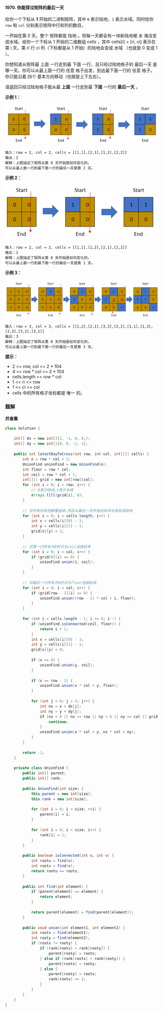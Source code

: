 #### 1970. 你能穿过矩阵的最后一天

给你一个下标从 **1** 开始的二进制矩阵，其中 `0` 表示陆地，`1` 表示水域。同时给你 `row` 和 `col` 分别表示矩阵中行和列的数目。

一开始在第 0 天，整个 矩阵都是 陆地 。但每一天都会有一块新陆地被 水 淹没变成水域。给你一个下标从 1 开始的二维数组 cells ，其中 cells[i] = [ri, ci] 表示在第 i 天，第 ri 行 ci 列（下标都是从 1 开始）的陆地会变成 水域 （也就是 0 变成 1 ）。

你想知道从矩阵最 上面 一行走到最 下面 一行，且只经过陆地格子的 最后一天 是哪一天。你可以从最上面一行的 任意 格子出发，到达最下面一行的 任意 格子。你只能沿着 四个 基本方向移动（也就是上下左右）。

请返回只经过陆地格子能从最 **上面** 一行走到最 **下面** 一行的 **最后一天** 。

**示例 1：**

![img](./images/你能穿过矩阵的最后一天/1.jpg)

```shell
输入：row = 2, col = 2, cells = [[1,1],[2,1],[1,2],[2,2]]
输出：2
解释：上图描述了矩阵从第 0 天开始是如何变化的。
可以从最上面一行到最下面一行的最后一天是第 2 天。
```

**示例 2：**

![img](./images/你能穿过矩阵的最后一天/2.jpg)

```shell
输入：row = 2, col = 2, cells = [[1,1],[1,2],[2,1],[2,2]]
输出：1
解释：上图描述了矩阵从第 0 天开始是如何变化的。
可以从最上面一行到最下面一行的最后一天是第 1 天。
```

**示例 3：**

![img](./images/你能穿过矩阵的最后一天/3.jpg)

```shell
输入：row = 3, col = 3, cells = [[1,2],[2,1],[3,3],[2,2],[1,1],[1,3],[2,3],[3,2],[3,1]]
输出：3
解释：上图描述了矩阵从第 0 天开始是如何变化的。
可以从最上面一行到最下面一行的最后一天是第 3 天。
```

**提示：**

* 2 <= row, col <= 2 * 104
* 4 <= row * col <= 2 * 104
* cells.length == row * col
* 1 <= ri <= row
* 1 <= ci <= col
* cells 中的所有格子坐标都是 唯一 的。

### 题解

**并查集**

```java
class Solution {

    int[] dx = new int[]{1, -1, 0, 0,};
    int[] dy = new int[]{0, 0, -1, 1};

    public int latestDayToCross(int row, int col, int[][] cells) {
        int n = row * col + 2;
        UnionFind unionFind = new UnionFind(n);
        int floor = row * col;
        int ceil = row * col + 1;
        int[][] grid = new int[row][col];
        for (int i = 0; i < row; i++) {
            // 0表示陆地,1表示水域
            Arrays.fill(grid[i], 0);
        }

        // 将所有的陆地都覆盖掉,然后从最后一天开始往前将水域变成陆地
        for (int i = 0; i < cells.length; i++) {
            int x = cells[i][0] - 1;
            int y = cells[i][1] - 1;
            grid[x][y] = 1;
        }

        // 将第一行所有为0的点与ceil连接起来
        for (int i = 0; i < col; i++) {
            if (grid[0][i] == 0) {
                unionFind.union(i, ceil);
            }
        }

        // 将最后一行所有为0的点与floor连接起来
        for (int i = 0; i < col; i++) {
            if (grid[row - 1][i] == 0) {
                unionFind.union((row - 1) * col + i, floor);
            }
        }

        for (int i = cells.length - 1; i >= 0; i--) {
            if (unionFind.isConnected(ceil, floor)) {
                return i + 1;
            }
            int x = cells[i][0] - 1;
            int y = cells[i][1] - 1;
            grid[x][y] = 0;

            if (x == 0) {
                unionFind.union(y, ceil);
            }

            if (x == row - 1) {
                unionFind.union(x * col + y, floor);
            }

            for (int j = 0; j < 4; j++) {
                int nx = x + dx[j];
                int ny = y + dy[j];
                if (nx < 0 || nx >= row || ny < 0 || ny >= col || grid[nx][ny] == 1) {
                    continue;
                }
                unionFind.union(x * col + y, nx * col + ny);
            }
        }

        return -1;
    }

    private class UnionFind {
        public int[] parent;
        public int[] rank;

        public UnionFind(int size) {
            this.parent = new int[size];
            this.rank = new int[size];

            for (int i = 0; i < size; ++i) {
                parent[i] = i;
            }

            for (int i = 0; i < size; i++) {
                rank[i] = 1;
            }
        }

        public boolean isConnected(int u, int v) {
            int rootu = find(u);
            int rootv = find(v);
            return rootu == rootv;
        }

        public int find(int element) {
            if (parent[element] == element) {
                return element;
            }

            return parent[element] = find(parent[element]);
        }

        public void union(int element1, int element2) {
            int rootx = find(element1);
            int rooty = find(element2);
            if (rootx != rooty) {
                if (rank[rootx] > rank[rooty]) {
                    parent[rooty] = rootx;
                } else if (rank[rootx] < rank[rooty]) {
                    parent[rootx] = rooty;
                } else {
                    parent[rooty] = rootx;
                    rank[rootx] += 1;
                }
            }
        }
    }
}
```

